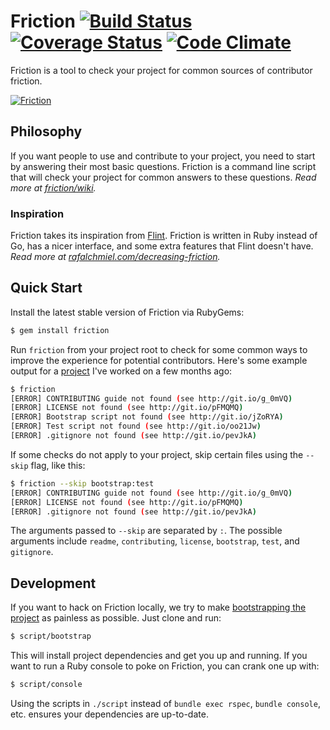 # Friction [![Build Status](https://travis-ci.org/rafalchmiel/friction.png?branch=master)](https://travis-ci.org/rafalchmiel/friction) [![Coverage Status](https://coveralls.io/repos/rafalchmiel/friction/badge.png?branch=master)](https://coveralls.io/r/rafalchmiel/friction?branch=master) [![Code Climate](https://codeclimate.com/github/rafalchmiel/friction.png)](https://codeclimate.com/github/rafalchmiel/friction)
Friction is a tool to check your project for common sources of contributor friction.

[![Friction](https://raw.github.com/rafalchmiel/friction/gh-pages/example.gif)](https://github.com/rafalchmiel/friction)

## Philosophy
If you want people to use and contribute to your project, you need to start by answering their most basic questions. Friction is a command line script that will check your project for common answers to these questions. *Read more at [friction/wiki](https://github.com/rafalchmiel/friction/wiki).*

### Inspiration
Friction takes its inspiration from [Flint](https://github.com/pengwynn/flint). Friction is written in Ruby instead of Go, has a nicer interface, and some extra features that Flint doesn't have. *Read more at [rafalchmiel.com/decreasing-friction](http://rafalchmiel.com/decreasing-friction/).*

## Quick Start
Install the latest stable version of Friction via RubyGems:

```bash
$ gem install friction
```

Run `friction` from your project root to check for some common ways to improve the experience for potential contributors. Here's some example output for a [project](https://github.com/badges/badger) I've worked on a few months ago:

```bash
$ friction
[ERROR] CONTRIBUTING guide not found (see http://git.io/g_0mVQ)
[ERROR] LICENSE not found (see http://git.io/pFMQMQ)
[ERROR] Bootstrap script not found (see http://git.io/jZoRYA)
[ERROR] Test script not found (see http://git.io/oo21Jw)
[ERROR] .gitignore not found (see http://git.io/pevJkA)
```

If some checks do not apply to your project, skip certain files using the `--skip` flag, like this:

```bash
$ friction --skip bootstrap:test
[ERROR] CONTRIBUTING guide not found (see http://git.io/g_0mVQ)
[ERROR] LICENSE not found (see http://git.io/pFMQMQ)
[ERROR] .gitignore not found (see http://git.io/pevJkA)
```

The arguments passed to `--skip` are separated by `:`. The possible arguments include `readme`, `contributing`, `license`, `bootstrap`, `test`, and `gitignore`.

## Development
If you want to hack on Friction locally, we try to make [bootstrapping the project](http://wynnnetherland.com/linked/2013012801/bootstrapping-consistency) as painless as possible. Just clone and run:

```bash
$ script/bootstrap
```

This will install project dependencies and get you up and running. If you want to run a Ruby console to poke on Friction, you can crank one up with:

```bash
$ script/console
```

Using the scripts in `./script` instead of `bundle exec rspec`, `bundle console`, etc. ensures your dependencies are up-to-date.
